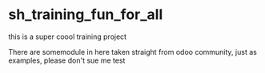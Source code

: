 # sh_training_fun_for_all
this is a super coool training project 

There are somemodule in here taken straight from odoo community, just as examples, please don't sue me test

